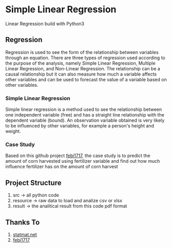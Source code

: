 # Simple Linear Regression

Linear Regression build with Python3

## Regression

Regression is used to see the form of the relationship between variables through an equation. There are three types of regression used according to the purpose of the analysis, namely Simple Linear Regression, Multiple Linear Regression, and Non-Linear Regression. The relationship can be a causal relationship but it can also measure how much a variable affects other variables and can be used to forecast the value of a variable based on other variables.

### Simple Linear Regression

Simple linear regression is a method used to see the relationship between one independent variable (free) and has a straight line relationship with the dependent variable (bound). An observation variable obtained is very likely to be influenced by other variables, for example a person's height and weight.

### Case Study

Based on this github project [febi1717](https://github.com/febi1717/RegresiLinear), the case study is to predict the amount of corn harvested using fertilizer variable and find out how much influence fertilizer has  on the amount of corn harvest

## Project Structure

1. src -> all python code
2. resource ->  raw data to load and analize csv or xlsx
3. result -> the analitical result from this code pdf format

## Thanks To

1. [statmat.net](https://www.statmat.net/regresi-linier-sederhana/)
2. [febi1717](https://github.com/febi1717/RegresiLinear)
